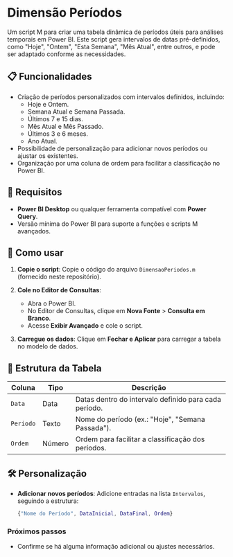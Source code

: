 # Dimensão Períodos

Um script M para criar uma tabela dinâmica de períodos úteis para análises temporais em Power BI. Este script gera intervalos de datas pré-definidos, como "Hoje", "Ontem", "Esta Semana", "Mês Atual", entre outros, e pode ser adaptado conforme as necessidades.

## 📋 Funcionalidades

- Criação de períodos personalizados com intervalos definidos, incluindo:
  - Hoje e Ontem.
  - Semana Atual e Semana Passada.
  - Últimos 7 e 15 dias.
  - Mês Atual e Mês Passado.
  - Últimos 3 e 6 meses.
  - Ano Atual.
- Possibilidade de personalização para adicionar novos períodos ou ajustar os existentes.
- Organização por uma coluna de ordem para facilitar a classificação no Power BI.

## 🔧 Requisitos

- **Power BI Desktop** ou qualquer ferramenta compatível com **Power Query**.
- Versão mínima do Power BI para suporte a funções e scripts M avançados.

## 🚀 Como usar

1. **Copie o script**:
   Copie o código do arquivo `DimensaoPeriodos.m` (fornecido neste repositório).

2. **Cole no Editor de Consultas**:
   - Abra o Power BI.
   - No Editor de Consultas, clique em **Nova Fonte** > **Consulta em Branco**.
   - Acesse **Exibir Avançado** e cole o script.

3. **Carregue os dados**:
   Clique em **Fechar e Aplicar** para carregar a tabela no modelo de dados.

## 📜 Estrutura da Tabela

| Coluna      | Tipo    | Descrição                                              |
|-------------|---------|-------------------------------------------------------|
| `Data`      | Data    | Datas dentro do intervalo definido para cada período. |
| `Periodo`   | Texto   | Nome do período (ex.: "Hoje", "Semana Passada").       |
| `Ordem`     | Número  | Ordem para facilitar a classificação dos períodos.    |

## 🛠️ Personalização

- **Adicionar novos períodos**:
  Adicione entradas na lista `Intervalos`, seguindo a estrutura:
  ```m
  {"Nome do Período", DataInicial, DataFinal, Ordem}
  ```
### Próximos passos
- Confirme se há alguma informação adicional ou ajustes necessários.
